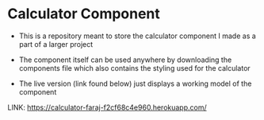 # Calculator Component

* This is a repository meant to store the calculator component I made as a part of a larger project

* The component itself can be used anywhere by downloading the components file which also contains the styling used for the calculator

* The live version (link found below) just displays a working model of the component

LINK: https://calculator-faraj-f2cf68c4e960.herokuapp.com/
